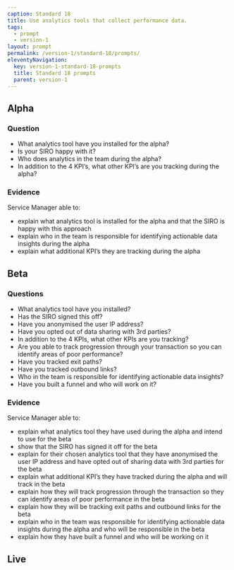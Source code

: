 ```yaml
---
caption: Standard 18
title: Use analytics tools that collect performance data.
tags:
  - prompt
  - version-1
layout: prompt
permalink: /version-1/standard-18/prompts/
eleventyNavigation:
  key: version-1-standard-18-prompts
  title: Standard 18 prompts
  parent: version-1
---
```


## Alpha

### Question

- What analytics tool have you installed for the alpha?
- Is your SIRO happy with it?
- Who does analytics in the team during the alpha?
- In addition to the 4 KPI’s, what other KPI’s are you tracking during the alpha?

### Evidence

Service Manager able to:

- explain what analytics tool is installed for the alpha and that the SIRO is happy with this approach
- explain who in the team is responsible for identifying actionable data insights during the alpha
- explain what additional KPI’s they are tracking during the alpha

## Beta

### Questions

- What analytics tool have you installed?
- Has the SIRO signed this off?
- Have you anonymised the user IP address?
- Have you opted out of data sharing with 3rd parties?
- In addition to the 4 KPIs, what other KPIs are you tracking?
- Are you able to track progression through your transaction so you can identify areas of poor performance?
- Have you tracked exit paths?
- Have you tracked outbound links?
- Who in the team is responsible for identifying actionable data insights?
- Have you built a funnel and who will work on it?

### Evidence

Service Manager able to:

- explain what analytics tool they have used during the alpha and intend to use for the beta
- show that the SIRO has signed it off for the beta
- explain for their chosen analytics tool that they have anonymised the user IP address and have opted out of sharing data with 3rd parties for the beta
- explain what additional KPI’s they have tracked during the alpha and will track in the beta
- explain how they will track progression through the transaction so they can identify areas of poor performance in the beta
- explain how they will be tracking exit paths and outbound links for the beta
- explain who in the team was responsible for identifying actionable data insights during the alpha and who will be responsible in the beta
- explain how they have built a funnel and who will be working on it

## Live
